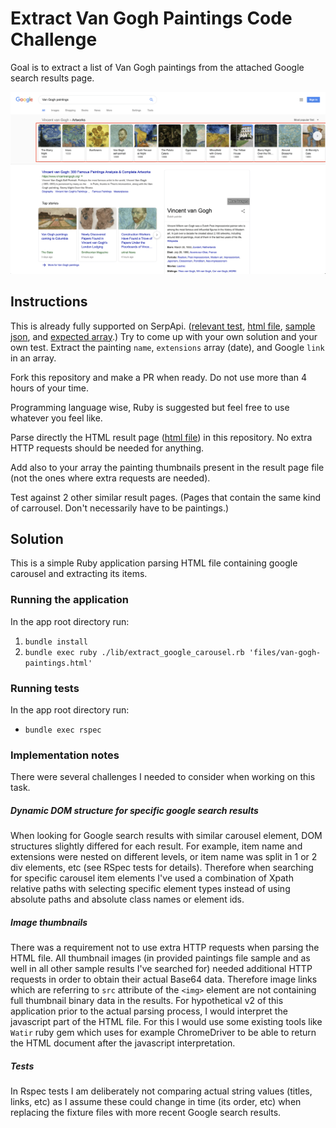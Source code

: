 # Extract Van Gogh Paintings Code Challenge

Goal is to extract a list of Van Gogh paintings from the attached Google search results page.

![Van Gogh paintings](https://github.com/serpapi/code-challenge/blob/master/files/van-gogh-paintings.png?raw=true "Van Gogh paintings")

## Instructions

This is already fully supported on SerpApi. ([relevant test], [html file], [sample json], and [expected array].)
Try to come up with your own solution and your own test.
Extract the painting `name`, `extensions` array (date), and Google `link` in an array.

Fork this repository and make a PR when ready.
Do not use more than 4 hours of your time.

Programming language wise, Ruby is suggested but feel free to use whatever you feel like.

Parse directly the HTML result page ([html file]) in this repository. No extra HTTP requests should be needed for anything.

[relevant test]: https://github.com/serpapi/test-knowledge-graph-desktop/blob/master/spec/knowledge_graph_claude_monet_paintings_spec.rb
[sample json]: https://raw.githubusercontent.com/serpapi/code-challenge/master/files/van-gogh-paintings.json
[html file]: https://raw.githubusercontent.com/serpapi/code-challenge/master/files/van-gogh-paintings.html
[expected array]: https://raw.githubusercontent.com/serpapi/code-challenge/master/files/expected-array.json

Add also to your array the painting thumbnails present in the result page file (not the ones where extra requests are needed).

Test against 2 other similar result pages. (Pages that contain the same kind of carrousel. Don't necessarily have to be paintings.)


## Solution

This is a simple Ruby application parsing HTML file containing google carousel and extracting its items.

### Running the application
In the app root directory run:
1. `bundle install`
2. `bundle exec ruby ./lib/extract_google_carousel.rb 'files/van-gogh-paintings.html'`

### Running tests
In the app root directory run:
* `bundle exec rspec`

### Implementation notes
There were several challenges I needed to consider when working on this task.

##### Dynamic DOM structure for specific google search results
When looking for Google search results with similar carousel element, DOM structures slightly differed for each result. For example, item name and extensions were nested on different levels, or item name was split in 1 or 2 div elements, etc (see RSpec tests for details). Therefore when searching for specific carousel item elements I've used a combination of Xpath relative paths with selecting specific element types instead of using absolute paths and absolute class names or element ids.

##### Image thumbnails
There was a requirement not to use extra HTTP requests when parsing the HTML file. All thumbnail images (in provided paintings file sample and as well in all other sample results I've searched for) needed additional HTTP requests in order to obtain their actual Base64 data. Therefore image links which are referring to `src` attribute of the `<img>` element are not containing full thumbnail binary data in the results. For hypothetical v2 of this application prior to the actual parsing process, I would interpret the javascript part of the HTML file. For this I would use some existing tools like `Watir` ruby gem which uses for example ChromeDriver to be able to return the HTML document after the javascript interpretation.

##### Tests
In Rspec tests I am deliberately not comparing actual string values (titles, links, etc) as I assume these could change in time (its order, etc) when replacing the fixture files with more recent Google search results.
